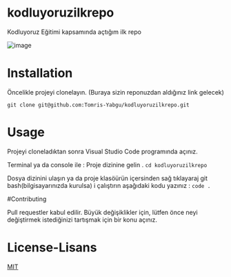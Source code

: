# kodluyoruzilkrepo
Kodluyoruz Eğitimi kapsamında açtığım ilk repo


![image](https://user-images.githubusercontent.com/30748723/194414985-4a564cb6-4bb2-47ab-b2a6-326ede304536.png)


# Installation
Öncelikle projeyi clonelayın. (Buraya sizin reponuzdan aldığınız link gelecek)

`git clone git@github.com:Tomris-Yabgu/kodluyoruzilkrepo.git`


# Usage
Projeyi cloneladıktan sonra Visual Studio Code programında açınız.

Terminal ya da console ile : Proje dizinine gelin .
`cd kodluyoruzilkrepo` 

Dosya dizinini ulaşın ya da proje klasöürün içersinden sağ tıklayaraj git bash(bilgisayarınızda kurulsa) i çalıştırın aşağıdaki kodu yazınız :
 `code .`
 
 #Contributing
 
 Pull requestler kabul edilir. Büyük değişiklikler için, lütfen önce neyi değiştirmek istediğinizi tartışmak için bir konu açınız.
 
 # License-Lisans
[MIT](https://choosealicense.com/licenses/mit/)
